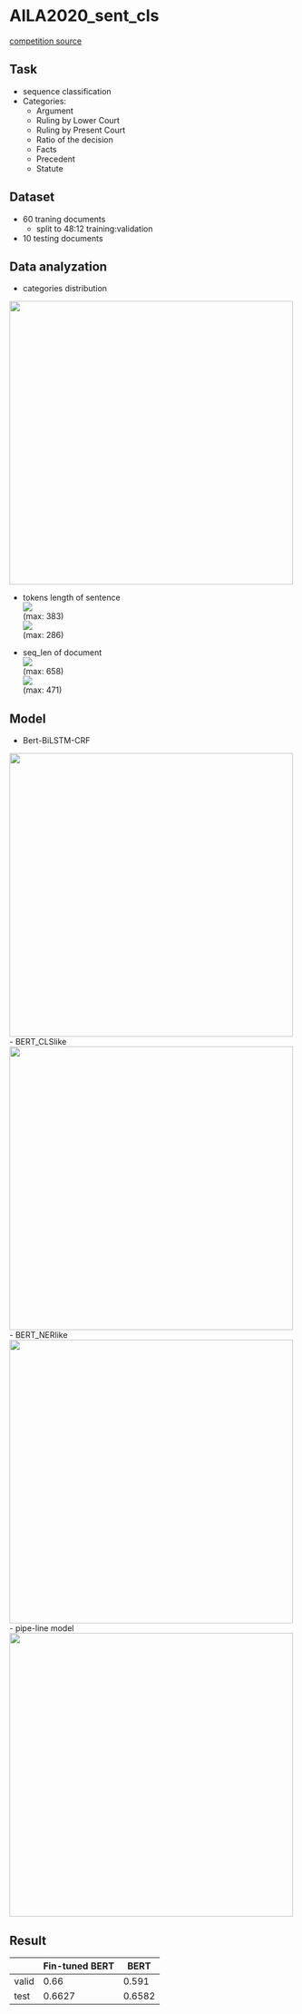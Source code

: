 # AILA2020_sent_cls

[competition source](https://sites.google.com/view/aila-2021)  
## Task
- sequence classification
- Categories:  
  - Argument  
  - Ruling by Lower Court  
  - Ruling by Present Court  
  - Ratio of the decision  
  - Facts  
  - Precedent  
  - Statute  


## Dataset
- 60 traning documents  
  -  split to 48:12 training:validation  
-  10 testing documents  

## Data analyzation
- categories distribution  
<img src="https://user-images.githubusercontent.com/56257705/164142010-700b63f4-d799-4e17-96ac-05e946d4fd5e.png" width="500" />

- tokens length of sentence  
![](https://i.imgur.com/9LKGPqc.png)  
(max: 383)  
![](https://i.imgur.com/QL8F7u5.png)  
(max: 286)  

- seq_len of document  
![](https://i.imgur.com/ByC8aCB.png)  
(max: 658)  
![](https://i.imgur.com/RjnN870.png)  
(max: 471)  

## Model  
- Bert-BiLSTM-CRF  
<img src="https://user-images.githubusercontent.com/56257705/164142250-e5fa90f8-0fb2-47c1-a237-d57fd4b786f6.png" width="500" />  
- BERT_CLSlike  
<img src="https://user-images.githubusercontent.com/56257705/164142434-ea208d9e-1f2e-4b7e-a91b-43532394aee5.png" width="500" />  
- BERT_NERlike  
<img src="https://user-images.githubusercontent.com/56257705/164142494-e27b4e70-7e73-4c8a-a047-8b1ebc5d6945.png" width="500" />  
- pipe-line model  
<img src="https://user-images.githubusercontent.com/56257705/164142728-fca88c85-548d-45c1-b8c5-1d91c5fdbd64.png" width="500" />  

## Result  
  
||Fin-tuned BERT|BERT|  
|-|-|-|  
|valid|0.66|0.591|  
|test|0.6627|0.6582|  
